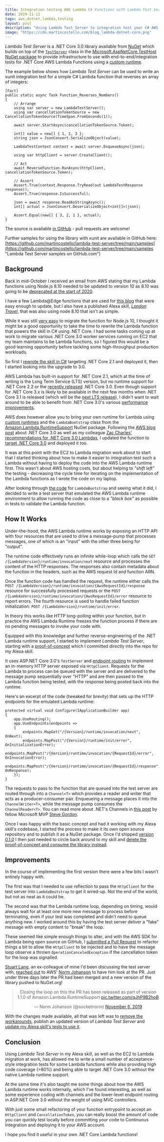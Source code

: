```yaml
---
title: Integration testing AWS Lambda C# Functions with Lambda Test Server
date: 2019-11-11
tags: aws,dotnet,lambda,testing
layout: post
description: "Using Lambda Test Server to integration test your C# AWS Lambda functions for .NET Core locally when using a custom runtime."
image: "https://cdn.martincostello.com/blog_lambda-dotnet-core.png"
---
```


_Lambda Test Server_ is a .NET Core 3.0 library available from [NuGet](https://www.nuget.org/packages/MartinCostello.Testing.AwsLambdaTestServer/ "MartinCostello.Testing.AwsLambdaTestServer on NuGet.org") which builds on top of the [`TestServer`](https://docs.microsoft.com/en-us/dotnet/api/microsoft.aspnetcore.testhost.testserver "TestServer Class on Microsoft Docs") class in the [Microsoft.AspNetCore.TestHost NuGet package](https://www.nuget.org/packages/Microsoft.AspNetCore.TestHost/ "Microsoft.AspNetCore.TestHost on NuGet.org") to provide infrastructure to use with end-to-end/integration tests for .NET Core AWS Lambda Functions using a [custom runtime](https://aws.amazon.com/blogs/developer/net-core-3-0-on-lambda-with-aws-lambdas-custom-runtime/ ".NET Core 3.0 on Lambda with AWS Lambda’s Custom Runtime").

The example below shows how _Lambda Test Server_ can be used to write an xunit integration test for a simple C# Lambda function that reverses an array of integers:

```
[Fact]
public static async Task Function_Reverses_Numbers()
{
    // Arrange
    using var server = new LambdaTestServer();
    using var cancellationTokenSource = new CancellationTokenSource(TimeSpan.FromSeconds(1));

    await server.StartAsync(cancellationTokenSource.Token);

    int[] value = new[] { 1, 2, 3 };
    string json = JsonConvert.SerializeObject(value);

    LambdaTestContext context = await server.EnqueueAsync(json);

    using var httpClient = server.CreateClient();

    // Act
    await ReverseFunction.RunAsync(httpClient, cancellationTokenSource.Token);

    // Assert
    Assert.True(context.Response.TryRead(out LambdaTestResponse response));
    Assert.True(response.IsSuccessful);

    json = await response.ReadAsStringAsync();
    int[] actual = JsonConvert.DeserializeObject<int[]>(json);

    Assert.Equal(new[] { 3, 2, 1 }, actual);
}
```

The source is available [in GitHub](https://github.com/martincostello/lambda-test-server "Lambda Test Server on GitHub.com") - pull requests are welcome!

Further samples for using the library with xunit are available in GitHub here: [https://github.com/martincostello/lambda-test-server/tree/main/samples](https://github.com/martincostello/lambda-test-server/tree/main/samples "Lambda Test Server samples on GitHub.com")

<!--more-->

## Background

Back in mid-October I received an email from AWS stating that my Lambda functions using Node.js 8.10 needed to be updated to version 10 as 8.10 was going to be [deprecated at the start of 2020](https://docs.aws.amazon.com/lambda/latest/dg/runtime-support-policy.html "AWS Lambda Runtime Support Policy").

I have a few Lambda@Edge functions that are used for [this blog](https://blog.martincostello.com/migrating-from-iis-to-s3/ "Migrating to Amazon S3") that were easy enough to update, but I also have a published Alexa skill, [_London Travel_](https://www.amazon.co.uk/Martin-Costello-London-Travel/dp/B01NB0T86R "London Travel Alexa skill on amazon.co.uk"), that was also using node 8.10 that isn't as simple.

While it was still [very easy](https://github.com/martincostello/alexa-london-travel/pull/123 "Update to Node.js 10") to migrate the function for Node.js 10, I thought it might be a good opportunity to take the time to rewrite the Lambda function that powers the skill in C# using .NET Core. I had some tasks coming up at work to migrate various .NET Core 3.0 worker services running on EC2 that my team maintains to be Lambda functions, so I figured this would be a good learning opportunity before tackling some high-throughput production workloads.

So first I [rewrote the skill in C#](https://github.com/martincostello/alexa-london-travel/pull/124 "Rewrite skill as .NET Core") targeting .NET Core 2.1 and deployed it, then I started looking into the upgrade to 3.0.

AWS Lambda has built-in support for .NET Core 2.1, which at the time of writing is the Long Term Service (LTS) version, but no runtime support for .NET Core 2.2 or the [recently released](https://devblogs.microsoft.com/dotnet/announcing-net-core-3-0/ "Announcing .NET Core 3.0") .NET Core 3.0. Even though support for .NET Core 3.x is likely to be available in the next few months when .NET Core 3.1 is released (which will be the [next LTS release](https://devblogs.microsoft.com/dotnet/announcing-net-core-3-1-preview-1/ "Announcing .NET Core 3.1 Preview 1")), I didn't want to wait around to be able to benefit from .NET Core 3.0's various [performance improvements](https://devblogs.microsoft.com/dotnet/performance-improvements-in-net-core-3-0/ "Performance Improvements in .NET Core 3.0").

AWS does however allow you to bring your own runtime for Lambda using [custom runtimes](https://docs.aws.amazon.com/lambda/latest/dg/runtimes-custom.html "Custom AWS Lambda Runtimes") and the `LambdaBootstrap` class from the [Amazon.Lambda.RuntimeSupport](https://www.nuget.org/packages/Amazon.Lambda.RuntimeSupport/ "Amazon.Lambda.RuntimeSupport on NuGet.org") NuGet package. Following the [AWS blog post](https://aws.amazon.com/blogs/developer/net-core-3-0-on-lambda-with-aws-lambdas-custom-runtime/ ".NET Core 3.0 on Lambda with AWS Lambda’s Custom Runtime") about .NET Core 3.0 as well as my colleague [Zac Charles'](https://twitter.com/zaccharles "Zac Charles on Twitter") [recommendations for .NET Core 3.0 Lambdas](https://medium.com/@zaccharles/net-core-3-0-aws-lambda-benchmarks-and-recommendations-8fee4dc131b0 ".NET Core 3.0 AWS Lambda Benchmarks and Recommendations"), I updated the function to [target .NET Core 3.0](https://github.com/martincostello/alexa-london-travel/pull/137 "Update to .NET Core 3.0") and deployed it too.

It was at this point with the EC2 to Lambda migration work about to start that I started thinking about how to make it easier to integration test such a Lambda without having to deploy the code into the AWS Lambda runtime first. This wasn't about AWS hosting costs, but about helping to _"shift left"_ the testing - decreasing the cycle time for iterating on the implementation of the Lambda functions as I wrote the code on my laptop.

After looking through [the code](https://github.com/aws/aws-lambda-dotnet/tree/master/Libraries/src/Amazon.Lambda.RuntimeSupport "Amazon.Lambda.RuntimeSupport on GitHub.com") for `LambdaBootstrap` and seeing what it did, I decided to write a test server that emulated the AWS Lambda runtime environment to allow running the code as close to a _"black box"_ as possible in tests to validate the Lambda function.

## How It Works

Under-the-hood, the AWS Lambda runtime works by exposing an HTTP API with four resources that are used to drive a message-pump that processes messages, one of which is an "input" with the other three being for "output".

The runtime code effectively runs an infinite while-loop which calls the `GET /{LambdaVersion}/runtime/invocation/next` resource and processes the content of the HTTP responses. The responses also contain metadata about the function in the headers, such as the AWS request Id and function ARN.

Once the function code has handled the request, the runtime either calls the `POST /{LambdaVersion}/runtime/invocation/{AwsRequestId}/response` resource for successfully processed requests or the `POST /{LambdaVersion}/runtime/invocation/{AwsRequestId}/error` resource to report errors. The fourth resource is used to handle failed function initialization: `POST /{LambdaVersion}/runtime/init/error`.

In theory this works like HTTP long-polling within your function, but in practice the AWS Lambda Runtime freezes the function process if there are no pending messages to invoke your code with.

Equipped with this knowledge and further reverse-engineering of the .NET Lambda runtime support, I started to implement _Lambda Test Server_, starting with a [proof-of-concept](https://github.com/martincostello/alexa-london-travel/pull/139 "Add Lambda test server for integration tests") which I committed directly into the repo for my Alexa skill.

It uses ASP.NET Core 3.0's `TestServer` and [endpoint routing](https://docs.microsoft.com/en-us/aspnet/core/fundamentals/routing?view=aspnetcore-3.0 "Routing in ASP.NET Core") to implement an in-memory HTTP server exposed via `HttpClient`. Requests for the Lambda to process can be queued with the server and are delivered to the message pump sequentially over "HTTP" and are then passed to the Lambda function being tested, with the response being posted back into the runtime.

Here's an excerpt of the code (tweaked for brevity) that sets up the HTTP endpoints for the emulated Lambda runtime:

```
protected virtual void Configure(IApplicationBuilder app)
{
    app.UseRouting();
    app.UseEndpoints(endpoints =>
    {
        endpoints.MapGet("/{Version}/runtime/invocation/next", OnNext);
        endpoints.MapPost("/{Version}/runtime/init/error", OnInitializationError);
        endpoints.MapPost("/{Version}/runtime/invocation/{RequestId}/error", OnInvocationError);
        endpoints.MapPost("/{Version}/runtime/invocation/{RequestId}/response", OnResponse);
    });
}
```

The requests to pass to the function that are queued into the test server are routed through into a `Channel<T>` which provides a reader and writer that acts as a producer-consumer pair. Enqueueing a message places it into the `ChannelWriter<T>`, while the message pump consumes the `ChannelReader<T>`. You can read more about .NET's Channels in [this post](https://www.stevejgordon.co.uk/an-introduction-to-system-threading-channels "An Introduction to System.Threading.Channels") by fellow Microsoft MVP [Steve Gordon](https://twitter.com/stevejgordon "Steve Gordon on Twitter").

Once I was happy with the basic concept and had it working with my Alexa skill's codebase, I started the process to make it its own open source repository and to publish it as a NuGet package. Once I'd shipped [version 0.1.0](https://github.com/martincostello/lambda-test-server/releases/tag/v0.1.0 "AWS Lambda Test Server v0.1.0") I then just needed to circle back around to my skill and [delete the proof-of-concept and consume the library instead](https://github.com/martincostello/alexa-london-travel/pull/140 "Use AwsLambdaTestServer NuGet package").

## Improvements

In the course of implementing the first version there were a few bits I wasn't entirely happy with.

The first was that I needed to use reflection to pass the `HttpClient` for the test server into `LambdaBootstrap` to get it wired-up. Not the end of the world, but not as neat as it could be.

The second was that the Lambda runtime loop, depending on timing, would always wait for at least one more new message to process before terminating, even if your test was completed and didn't need to queue anything new. I worked around this by having the test server deliver a "fake" message with empty content to "break" the loop.

These seemed like simple enough things to alter, and with the AWS SDK for Lambda being open source on GitHub, I [submitted a Pull Request](https://github.com/aws/aws-lambda-dotnet/pull/540 "Suggested changes for LambdaBootstrap testability") to refactor things a bit to allow the `HttpClient` to be injected and to have the message loop observe a thrown `OperationCanceledException` if the cancellation token for the loop was signalled.

[Stuart Lang](https://twitter.com/stuartblang "Stuart Lang on Twitter"), an ex-colleague of mine I'd been discussing the test server with, [reached out](https://twitter.com/stuartblang/status/1190949491781914624) to AWS' [Norm Johanson](https://twitter.com/socketnorm "Norm Johanson on Twitter") to have him look at the PR. Just under three days later the PR had been merged and a new version of the library pushed to NuGet.org!

<blockquote class="twitter-tweet" align="center"><p lang="en" dir="ltr">Closing the loop on this the PR has been released as part of version 1.1.0 of Amazon.Lambda.RuntimeSupport <a href="https://t.co/qJhP9B2hoB">pic.twitter.com/qJhP9B2hoB</a></p>&mdash; Norm Johanson (@socketnorm) <a href="https://twitter.com/socketnorm/status/1191966966183018496?ref_src=twsrc%5Etfw">November 6, 2019</a></blockquote> <script async src="https://platform.twitter.com/widgets.js" charset="utf-8"></script>

With the changes made available, all that was left was to [remove the workarounds](https://github.com/martincostello/lambda-test-server/pull/17 "Remove workarounds for Amazon.Lambda.RuntimeSupport"), publish an updated version of _Lambda Test Server_ and [update my Alexa skill's tests to use it](https://github.com/martincostello/alexa-london-travel/pull/152 "Update lambda-test-server").

## Conclusion

Using _Lambda Test Server_ in my Alexa skill, as well as the EC2 to Lambda migration at work, has allowed me to write a small number of acceptance-style integration tests for some Lambda functions while also providing high code coverage (>80%) and being able to target .NET Core 3.0 without the native Lambda runtime support.

At the same time it's also taught me some things about how the AWS Lambda runtime works internally, which I've found interesting, as well as some experience coding with channels and the lower-level endpoint routing in ASP.NET Core 3.0 without the weight of using MVC controllers.

With just some small refactoring of your function entrypoint to accept an `HttpClient` and `CancellationToken`, you can really boost the amount of code you can quickly test locally before committing your code to Continuous Integration and deploying it to your AWS account.

I hope you find it useful in your own .NET Core Lambda functions!
